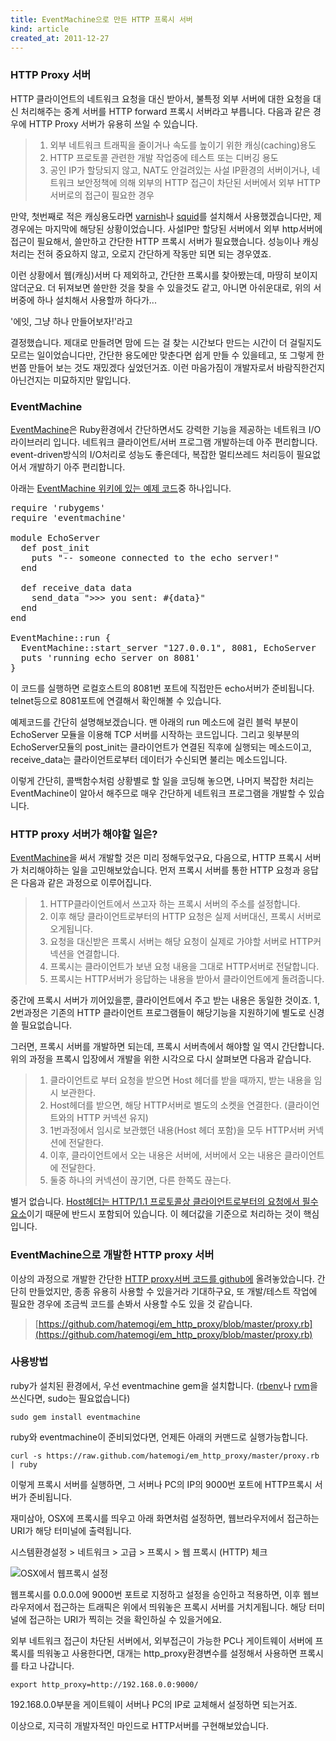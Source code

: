 ```yaml
---
title: EventMachine으로 만든 HTTP 프록시 서버
kind: article
created_at: 2011-12-27
---
```


### HTTP Proxy 서버

HTTP 클라이언트의 네트워크 요청을 대신 받아서, 불특정 외부 서버에 대한 요청을 대신 처리해주는 중계 서버를 HTTP forward 프록시 서버라고 부릅니다. 다음과 같은 경우에 HTTP Proxy 서버가 유용히 쓰일 수 있습니다.


> 1. 외부 네트워크 트래픽을 줄이거나 속도를 높이기 위한 캐싱(caching)용도
> 1. HTTP 프로토콜 관련한 개발 작업중에 테스트 또는 디버깅 용도
> 1. 공인 IP가 할당되지 않고, NAT도 안걸려있는 사설 IP환경의 서버이거나, 네트워크 보안정책에 의해 외부의 HTTP 접근이 차단된 서버에서 외부 HTTP서버로의 접근이 필요한 경우

만약, 첫번째로 적은 캐싱용도라면 [varnish](https://www.varnish-cache.org/)나 [squid](http://www.squid-cache.org/)를 설치해서 사용했겠습니다만, 제 경우에는 마지막에 해당된 상황이었습니다. 사설IP만 할당된 서버에서 외부 http서버에 접근이 필요해서, 쓸만하고 간단한 HTTP 프록시 서버가 필요했습니다. 성능이나 캐싱처리는 전혀 중요하지 않고, 오로지 간단하게 작동만 되면 되는 경우였죠. 

이런 상황에서 웹(캐싱)서버 다 제외하고, 간단한 프록시를 찾아봤는데, 마땅히 보이지 않더군요. 더 뒤져보면 쓸만한 것을 찾을 수 있을것도 같고, 아니면 아쉬운대로, 위의 서버중에 하나 설치해서 사용할까 하다가...

'에잇, 그냥 하나 만들어보자!'라고

결정했습니다. 제대로 만들려면 맘에 드는 걸 찾는 시간보다 만드는 시간이 더 걸릴지도 모르는 일이었습니다만, 간단한 용도에만 맞춘다면 쉽게 만들 수 있을테고, 또 그렇게 한번쯤 만들어 보는 것도 재밌겠다 싶었던거죠. 이런 마음가짐이 개발자로서 바람직한건지 아닌건지는 미묘하지만 말입니다.

### EventMachine

[EventMachine](http://rubyeventmachine.com/)은 Ruby환경에서 간단하면서도 강력한 기능을 제공하는 네트워크 I/O라이브러리 입니다. 네트워크 클라이언트/서버 프로그램 개발하는데 아주 편리합니다. event-driven방식의 I/O처리로 성능도 좋은데다, 복잡한 멀티쓰레드 처리등이 필요없어서 개발하기 아주 편리합니다. 

아래는 [EventMachine 위키에 있는 예제 코드](https://github.com/eventmachine/eventmachine/wiki/Code-Snippets)중 하나입니다. 

<pre class="prettyprint">require 'rubygems'
require 'eventmachine'

module EchoServer
  def post_init
    puts "-- someone connected to the echo server!"
  end

  def receive_data data
    send_data ">>> you sent: #{data}"
  end
end

EventMachine::run {
  EventMachine::start_server "127.0.0.1", 8081, EchoServer
  puts 'running echo server on 8081'
}
</pre>

이 코드를 실행하면 로컬호스트의 8081번 포트에 직접만든 echo서버가 준비됩니다. telnet등으로 8081포트에 연결해서 확인해볼 수 있습니다. 

예제코드를 간단히 설명해보겠습니다. 맨 아래의 run 메소드에 걸린 블럭 부분이 EchoServer 모듈을 이용해 TCP 서버를 시작하는 코드입니다. 그리고 윗부분의 EchoServer모듈의 post\_init는 클라이언트가 연결된 직후에 실행되는 메소드이고, receive_data는 클라이언트로부터 데이터가 수신되면 불리는 메소드입니다. 

이렇게 간단히, 콜백함수처럼 상황별로 할 일을 코딩해 놓으면, 나머지 복잡한 처리는 EventMachine이 알아서 해주므로 매우 간단하게 네트워크 프로그램을 개발할 수 있습니다. 

### HTTP proxy 서버가 해야할 일은?

[EventMachine](http://rubyeventmachine.com/)을 써서 개발할 것은 미리 정해두었구요, 다음으로, HTTP 프록시 서버가 처리해야하는 일을 고민해보았습니다. 먼저 프록시 서버를 통한 HTTP 요청과 응답은 다음과 같은 과정으로 이루어집니다. 

> 1. HTTP클라이언트에서 쓰고자 하는 프록시 서버의 주소를 설정합니다.
> 1. 이후 해당 클라이언트로부터의 HTTP 요청은 실제 서버대신, 프록시 서버로 오게됩니다. 
> 1. 요청을 대신받은 프록시 서버는 해당 요청이 실제로 가야할 서버로 HTTP커넥션을 연결합니다.
> 1. 프록시는 클라이언트가 보낸 요청 내용을 그대로 HTTP서버로 전달합니다. 
> 1. 프록시는 HTTP서버가 응답하는 내용을 받아서 클라이언트에게 돌려줍니다. 
 
중간에 프록시 서버가 끼어있을뿐, 클라이언트에서 주고 받는 내용은 동일한 것이죠. 1, 2번과정은 기존의 HTTP 클라이언트 프로그램들이 해당기능을 지원하기에 별도로 신경쓸 필요없습니다.

그러면, 프록시 서버를 개발하면 되는데, 프록시 서버측에서 해야할 일 역시 간단합니다. 위의 과정을 프록시 입장에서 개발을 위한 시각으로 다시 살펴보면 다음과 같습니다.

> 1. 클라이언트로 부터 요청을 받으면 Host 헤더를 받을 때까지, 받는 내용을 임시 보관한다. 
> 1. Host헤더를 받으면, 해당 HTTP서버로 별도의 소켓을 연결한다. (클라이언트와의 HTTP 커넥션 유지)
> 1. 1번과정에서 임시로 보관했던 내용(Host 헤더 포함)을 모두 HTTP서버 커넥션에 전달한다.
> 1. 이후, 클라이언트에서 오는 내용은 서버에, 서버에서 오는 내용은 클라이언트에 전달한다.
> 1. 둘중 하나의 커넥션이 끊기면, 다른 한쪽도 끊는다.

별거 없습니다. [Host헤더는 HTTP/1.1 프로토콜상 클라이언트로부터의 요청에서 필수 요소](http://www.w3.org/Protocols/rfc2616/rfc2616-sec14.html#sec14.23)이기 때문에 반드시 포함되어 있습니다. 이 헤더값을 기준으로 처리하는 것이 핵심입니다.

### EventMachine으로 개발한 HTTP proxy 서버

이상의 과정으로 개발한 간단한 [HTTP proxy서버 코드를 github에](https://github.com/hatemogi/em_http_proxy/blob/master/proxy.rb) 올려놓았습니다. 간단히 만들었지만, 종종 유용히 사용할 수 있을거라 기대하구요, 또 개발/테스트 작업에 필요한 경우에 조금씩 코드를 손봐서 사용할 수도 있을 것 같습니다.

> [https://github.com/hatemogi/em_http_proxy/blob/master/proxy.rb](https://github.com/hatemogi/em_http_proxy/blob/master/proxy.rb)

### 사용방법

ruby가 설치된 환경에서, 우선 eventmachine gem을 설치합니다.
([rbenv](https://github.com/sstephenson/rbenv)나 [rvm](http://beginrescueend.com/)을 쓰신다면, sudo는 필요없습니다)

~~~~
sudo gem install eventmachine
~~~~

ruby와 eventmachine이 준비되었다면, 언제든 아래의 커맨드로 실행가능합니다.

~~~~
curl -s https://raw.github.com/hatemogi/em_http_proxy/master/proxy.rb | ruby
~~~~

이렇게 프록시 서버를 실행하면, 그 서버나 PC의 IP의 9000번 포트에 HTTP프록시 서버가 준비됩니다.

재미삼아, OSX에 프록시를 띄우고 아래 화면처럼 설정하면, 웹브라우저에서 접근하는 URI가 해당 터미널에 출력됩니다.
 
시스템환경설정 > 네트워크 > 고급 > 프록시 > 웹 프록시 (HTTP) 체크

![OSX에서 웹프록시 설정](/img/em_http_proxy/proxy_setting.png)

웹프록시를 0.0.0.0에 9000번 포트로 지정하고 설정을 승인하고 적용하면, 이후 웹브라우저에서 접근하는 트래픽은 위에서 띄워놓은 프록시 서버를 거치게됩니다. 해당 터미널에 접근하는 URI가 찍히는 것을 확인하실 수 있을거에요. 

외부 네트워크 접근이 차단된 서버에서, 외부접근이 가능한 PC나 게이트웨이 서버에 프록시를 띄워놓고 사용한다면, 대개는 http_proxy환경변수를 설정해서 사용하면 프록시를 타고 나갑니다.

~~~~
export http_proxy=http://192.168.0.0:9000/
~~~~

192.168.0.0부분을 게이트웨이 서버나 PC의 IP로 교체해서 설정하면 되는거죠.

이상으로, 지극히 개발자적인 마인드로 HTTP서버를 구현해보았습니다. 




